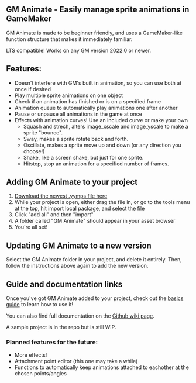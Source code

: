 ## GM Animate - Easily manage sprite animations in GameMaker
GM Animate is made to be beginner friendly, and uses a GameMaker-like function structure that makes it immediately familiar.

LTS compatible! Works on any GM version 2022.0 or newer.

## Features:
- Doesn't interfere with GM's built in animation, so you can use both at once if desired
- Play multiple sprite animations on one object
- Check if an animation has finished or is on a specified frame
- Animation queue to automatically play animations one after another
- Pause or unpause all animations in the game at once
- Effects with animation curves! Use an included curve or make your own
  - Squash and strech, alters image_xscale and image_yscale to make a sprite "bounce". 
  - Sway, makes a sprite rotate back and forth.
  - Oscillate, makes a sprite move up and down (or any direction you choose!)
  - Shake, like a screen shake, but just for one sprite.
  - Hitstop, stop an animation for a specified number of frames.

## Adding GM Animate to your project
1. [Download the newest .yymps file here](https://github.com/KormexGit/GM-Animate/releases)
2. While your project is open, either drag the file in, or go to the tools menu at the top, hit import local package, and select the file
3. Click "add all" and then "import"
4. A folder called "GM Animate" should appear in your asset browser
5. You're all set! 

## Updating GM Animate to a new version

Select the GM Animate folder in your project, and delete it entirely. Then, follow the instructions above again to add the new version. 

## Guide and documentation links

Once you've got GM Animate added to your project, check out the [basics guide](https://github.com/KormexGit/GM-Animate/wiki/Basics-Guide) to learn how to use it!

You can also find full documentation on the [Github wiki page](https://github.com/KormexGit/GM-Animate/wiki).

A sample project is in the repo but is still WIP.


### Planned features for the future:
- More effects!
- Attachment point editor (this one may take a while)
- Functions to automatically keep animations attached to eachother at the chosen points/angles
